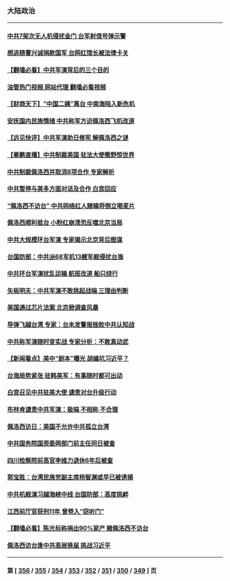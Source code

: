 ### 大陆政治
---
#### [中共7架次无人机侵扰金门 台军射信号弹示警](../../pages/ncid277/n13796772.md?08061645) 
#### [想追随曹兴诚捐款国军 台网红馆长被法律卡关](../../pages/ncid277/n13796722.md?08061645) 
#### [【翻墙必看】中共军演背后的三个目的](../../pages/ncid277/n13796765.md?08061645) 
#### [油管热门视频 网站代理 翻墙必看视频](http://209.222.30.114:81/youtube.html?08061645)
#### [【财商天下】“中国二姨”离台 中南海陷入新危机](../../pages/ncid277/n13796698.md?08061645) 
#### [安抚国内民族情绪 中共称军方迫佩洛西飞机改道](../../pages/ncid277/n13796600.md?08061645) 
#### [【远见快评】中共军演助日修宪 解佩洛西之谜](../../pages/ncid277/n13796695.md?08061645) 
#### [【秦鹏直播】中共制裁美国 驻法大使撒野惊世界](../../pages/ncid277/n13796673.md?08061645) 
#### [中共制裁佩洛西并取消8项合作 专家解析](../../pages/ncid277/n13796508.md?08061645) 
#### [中共暂停与美多方面对话及合作 白宫回应](../../pages/ncid277/n13796660.md?08061645) 
#### [“佩洛西不访台” 中共网络红人赌输将倒立喝麦片](../../pages/ncid277/n13796636.md?08061645) 
#### [佩洛西顺利抵台 小粉红崩溃恐反噬北京当局](../../pages/ncid277/n13796449.md?08061645) 
#### [中共大规模环台军演 专家揭示北京背后图谋](../../pages/ncid277/n13796523.md?08061645) 
#### [台国防部：中共派68军机13艘军舰侵扰台海](../../pages/ncid277/n13796455.md?08061645) 
#### [中共环台军演扰乱运输 航班改道 船只绕行](../../pages/ncid277/n13796504.md?08061645) 
#### [矢板明夫：中共军演不敢挑起战端 三理由判断](../../pages/ncid277/n13796199.md?08061645) 
#### [美国通过芯片法案 北京掀调查风暴](../../pages/ncid277/n13796506.md?08061645) 
#### [导弹飞越台湾 专家：台未发警报挫败中共认知战](../../pages/ncid277/n13796119.md?08061645) 
#### [中共称军演随时变实战 专家分析：不敢真动武](../../pages/ncid277/n13796365.md?08061645) 
#### [【新闻看点】美中“剧本”曝光 胡编坑习近平？](../../pages/ncid277/n13795860.md?08061645) 
#### [台海局势紧张 驻韩美军：有事随时都可出动](../../pages/ncid277/n13796391.md?08061645) 
#### [白宫召见中共驻美大使 谴责对台升级行动](../../pages/ncid277/n13796385.md?08061645) 
#### [布林肯谴责中共军演：极端 不相称 不合理](../../pages/ncid277/n13796366.md?08061645) 
#### [佩洛西访日：美国不允许中共孤立台湾](../../pages/ncid277/n13796343.md?08061645) 
#### [中共国务院国资委两部门前主任同日被查](../../pages/ncid277/n13796321.md?08061645) 
#### [四川检察院前高官李维力退休6年后被查](../../pages/ncid277/n13796239.md?08061645) 
#### [郭宝胜：台湾民族党副主席杨智渊或早已被诱捕](../../pages/ncid277/n13796167.md?08061645) 
#### [中共机舰演习越海峡中线 台国防部：高度挑衅](../../pages/ncid277/n13796120.md?08061645) 
#### [江西前厅官获刑11年 曾卷入“窃听门”](../../pages/ncid277/n13796187.md?08061645) 
#### [【翻墙必看】陈光标称捐出90%家产 赌佩洛西不访台](../../pages/ncid277/n13796147.md?08061645) 
#### [佩洛西访台逢中共高层换届 挑战习近平](../../pages/ncid277/n13796168.md?08061645) 

---
#### 第 [ [356](./356.md?08061645) / [355](./355.md?08061645) / [354](./354.md?08061645) / [353](./353.md?08061645) / [352](./352.md?08061645) / [351](./351.md?08061645) / [350](./350.md?08061645) / [349](./349.md?08061645) ] 页
